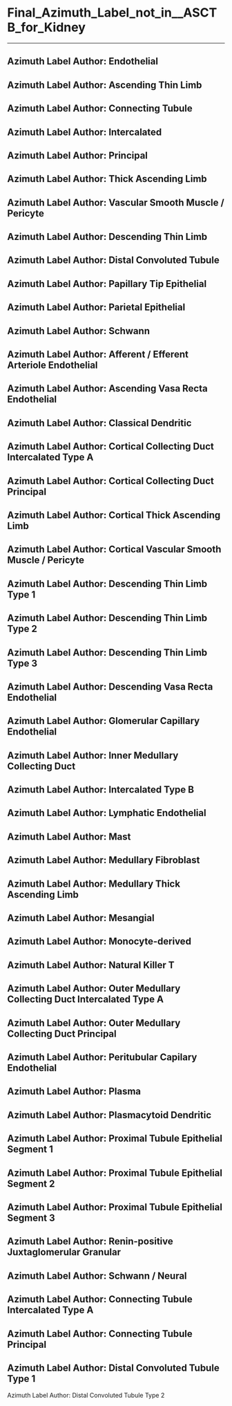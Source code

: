 # Final_Azimuth_Label_not_in__ASCTB_for_Kidney
---
Azimuth Label Author: Endothelial
---
Azimuth Label Author: Ascending Thin Limb
---
Azimuth Label Author: Connecting Tubule
---
Azimuth Label Author: Intercalated
---
Azimuth Label Author: Principal
---
Azimuth Label Author: Thick Ascending Limb
---
Azimuth Label Author: Vascular Smooth Muscle / Pericyte
---
Azimuth Label Author: Descending Thin Limb
---
Azimuth Label Author: Distal Convoluted Tubule
---
Azimuth Label Author: Papillary Tip Epithelial
---
Azimuth Label Author: Parietal Epithelial
---
Azimuth Label Author: Schwann
---
Azimuth Label Author: Afferent / Efferent Arteriole Endothelial
---
Azimuth Label Author: Ascending Vasa Recta Endothelial
---
Azimuth Label Author: Classical Dendritic
---
Azimuth Label Author: Cortical Collecting Duct Intercalated Type A
---
Azimuth Label Author: Cortical Collecting Duct Principal
---
Azimuth Label Author: Cortical Thick Ascending Limb
---
Azimuth Label Author: Cortical Vascular Smooth Muscle / Pericyte
---
Azimuth Label Author: Descending Thin Limb Type 1
---
Azimuth Label Author: Descending Thin Limb Type 2
---
Azimuth Label Author: Descending Thin Limb Type 3
---
Azimuth Label Author: Descending Vasa Recta Endothelial 
---
Azimuth Label Author: Glomerular Capillary Endothelial
---
Azimuth Label Author: Inner Medullary Collecting Duct
---
Azimuth Label Author: Intercalated Type B
---
Azimuth Label Author: Lymphatic Endothelial
---
Azimuth Label Author: Mast
---
Azimuth Label Author: Medullary Fibroblast
---
Azimuth Label Author: Medullary Thick Ascending Limb
---
Azimuth Label Author: Mesangial
---
Azimuth Label Author: Monocyte-derived
---
Azimuth Label Author: Natural Killer T
---
Azimuth Label Author: Outer Medullary Collecting Duct Intercalated Type A
---
Azimuth Label Author: Outer Medullary Collecting Duct Principal
---
Azimuth Label Author: Peritubular Capilary Endothelial 
---
Azimuth Label Author: Plasma
---
Azimuth Label Author: Plasmacytoid Dendritic
---
Azimuth Label Author: Proximal Tubule Epithelial Segment 1
---
Azimuth Label Author: Proximal Tubule Epithelial Segment 2
---
Azimuth Label Author: Proximal Tubule Epithelial Segment 3
---
Azimuth Label Author: Renin-positive Juxtaglomerular Granular
---
Azimuth Label Author: Schwann / Neural
---
Azimuth Label Author: Connecting Tubule Intercalated Type A
---
Azimuth Label Author: Connecting Tubule Principal
---
Azimuth Label Author: Distal Convoluted Tubule Type 1
---
Azimuth Label Author: Distal Convoluted Tubule Type 2